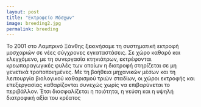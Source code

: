 ```yaml
---
layout: post
title: "Εκτροφείο Μόσχων"
image: breeding2.jpg
permalink: breeding
---
```


Το 2001 στο Λαμπρινό Ξάνθης ξεκινήσαμε τη συστηματική εκτροφή μοσχαριών σε νέες σύγχρονες εγκαταστάσεις. 
Σε χώρο καθαρό και ελεγχόμενο, με τη συνεργασία κτηνιάτρων, εκτρέφονται κρεωπαραγωγικές φυλές των οποίων η διατροφή στηρίζεται σε μη γενετικά τροποποιημένες. 
Με τη βοήθεια μηχανικών μέσων και τη λειτουργία βιολογικού καθαρισμού τριών σταδίων, οι χώροι εκτροφής και επεξεργασίας καθαρίζονται συνεχώς χωρίς να επιβαρύνεται το περιβάλλον. 
Έτσι διασφαλίζεται η ποιότητα, η γεύση και η υψηλή διατροφική αξία του κρέατος